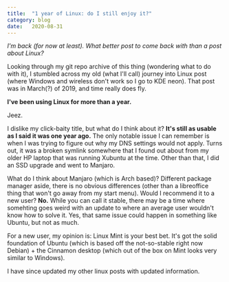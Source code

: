```yaml
---
title:  "1 year of Linux: do I still enjoy it?"
category: blog
date:   2020-08-31
---
```


*I'm back (for now at least). What better post to come back with than a post about Linux?*

Looking through my git repo archive of this thing (wondering what to do with it), I stumbled across my old (what I'll call) journey into Linux post (where Windows and wireless don't work so I go to KDE neon). That post was in March(?) of 2019, and time really does fly.

**I've been using Linux for more than a year.**

Jeez.

I dislike my click-baity title, but what do I think about it? **It's still as usable as I said it was one year ago.** The only notable issue I can remember is when I was trying to figure out why my DNS settings would not apply. Turns out, it was a broken symlink somewhere that I found out about from my older HP laptop that was running Xubuntu at the time. Other than that, I did an SSD upgrade and went to Manjaro.

What do I think about Manjaro (which is Arch based)? Different package manager aside, there is no obvious differences (other than a libreoffice thing that won't go away from my start menu). Would I recommend it to a new user? **No.** While you can call it stable, there may be a time where somehting goes weird with an update to where an average user wouldn't know how to solve it. Yes, that same issue could happen in something like Ubuntu, but not as much.

For a new user, my opinion is: Linux Mint is your best bet. It's got the solid foundation of Ubuntu (which is based off the not-so-stable right now Debian) + the Cinnamon desktop (which out of the box on Mint looks very similar to Windows).

I have since updated my other linux posts with updated information.
